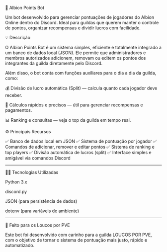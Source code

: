 🤖 Albion Points Bot

Um bot desenvolvido para gerenciar pontuações de jogadores do Albion Online dentro do Discord.
Ideal para guildas que querem manter o controle de pontos, organizar recompensas e dividir lucros com facilidade.

💡 Descrição

O Albion Points Bot é um sistema simples, eficiente e totalmente integrado a um banco de dados local (JSON).
Ele permite que administradores e membros autorizados adicionem, removam ou editem os pontos dos integrantes da guilda diretamente pelo Discord.

Além disso, o bot conta com funções auxiliares para o dia a dia da guilda, como:

💰 Divisão de lucro automática (Split) — calcula quanto cada jogador deve receber.

🧮 Cálculos rápidos e precisos — útil para gerenciar recompensas e pagamentos.

📊 Ranking e consultas — veja o top da guilda em tempo real.

⚙️ Principais Recursos

✅ Banco de dados local em JSON
✅ Sistema de pontuação por jogador
✅ Comandos de adicionar, remover e editar pontos
✅ Sistema de ranking e top players
✅ Divisão automática de lucros (split)
✅ Interface simples e amigável via comandos Discord

_______________________________________________________________________
🧑‍💻 Tecnologias Utilizadas

Python 3.x

discord.py

JSON (para persistência de dados)

dotenv (para variáveis de ambiente)
________________________________________________________________________

🏰 Feito para os Loucos por PVE

Este bot foi desenvolvido com carinho para a guilda LOUCOS POR PVE,
com o objetivo de tornar o sistema de pontuação mais justo, rápido e automatizado.
